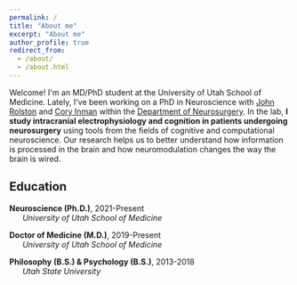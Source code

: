 ```yaml
---
permalink: /
title: "About me"
excerpt: "About me"
author_profile: true
redirect_from:
  - /about/
  - /about.html
---
```


Welcome! I'm an MD/PhD student at the University of Utah School of Medicine. Lately, I've been working on a PhD in Neuroscience with [John Rolston](https://www.rolstonlab.com) and [Cory Inman](http://inman-lab.com/) within the [Department of Neurosurgery](https://medicine.utah.edu/neurosurgery/). In the lab, **I study intracranial electrophysiology and cognition in patients undergoing neurosurgery** using tools from the fields of cognitive and computational neuroscience. Our research helps us to better understand how information is processed in the brain and how neuromodulation changes the way the brain is wired.

## Education

<i class="fas fa-graduation-cap" aria-hidden="true"></i>  **Neuroscience (Ph.D.)**, 2021-Present \
      *University of Utah School of Medicine*

<i class="fas fa-graduation-cap" aria-hidden="true"></i>  **Doctor of Medicine (M.D.)**, 2019-Present \
      *University of Utah School of Medicine*

<i class="fas fa-graduation-cap" aria-hidden="true"></i>  **Philosophy (B.S.) & Psychology (B.S.)**, 2013-2018 \
      *Utah State University*
